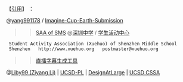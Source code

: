 【[引用](https://go.choong.net/ICES/)】 ：

@[yang991178](https://github.com/yang991178/)  / [Imagine-Cup-Earth-Submission](https://github.com/yang991178/Imagine-Cup-Earth-Submission)

 >> [SAA of SMS](https://github.com/Xuehuo) @[深圳中学](https://shenzhong.net/) / [学生活动中心](https://xuehuo.shenzhong.net/)

  ```
   Student Activity Association (Xuehuo) of Shenzhen Middle School
   Shenzhen   http://www.xuehuo.org   postmaster@xuehuo.org
  ```
 >> [直播字幕生成工具](https://github.com/Xuehuo/BroadcastSubsTool)
 
 @[Liby99 (Ziyang Li)](https://github.com/Liby99) | [UCSD-PL](https://github.com/UCSD-PL) | [DesignAtLarge](https://github.com/DesignAtLarge) | [UCSD CSSA](https://github.com/UCSDCSSA)
